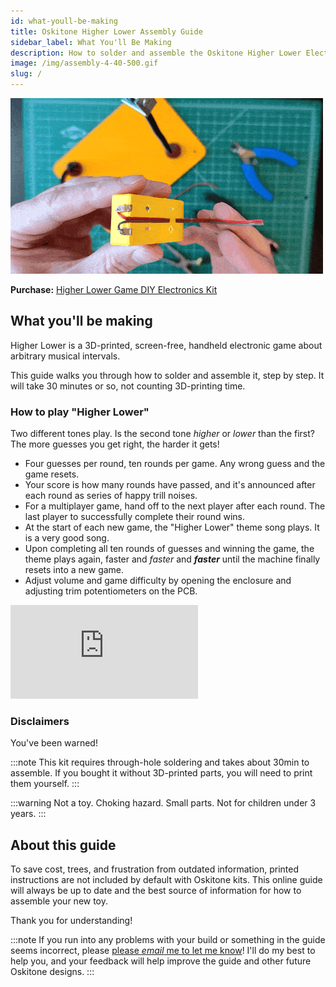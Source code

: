 ```yaml
---
id: what-youll-be-making
title: Oskitone Higher Lower Assembly Guide
sidebar_label: What You'll Be Making
description: How to solder and assemble the Oskitone Higher Lower Electronics Kit
image: /img/assembly-4-40-500.gif
slug: /
---
```


![Higher Lower assembly](/img/assembly-4-40-500.gif)

**Purchase:** [Higher Lower Game DIY Electronics Kit](https://www.oskitone.com/product/higher-lower-game-diy-electronics-kit)

## What you'll be making

Higher Lower is a 3D-printed, screen-free, handheld electronic game about arbitrary musical intervals.

This guide walks you through how to solder and assemble it, step by step. It will take 30 minutes or so, not counting 3D-printing time.

<!-- TODO: blog link -->

### How to play "Higher Lower"

Two different tones play. Is the second tone _higher_ or _lower_ than the first? The more guesses you get right, the harder it gets!

- Four guesses per round, ten rounds per game. Any wrong guess and the game resets.
- Your score is how many rounds have passed, and it's announced after each round as series of happy trill noises.
- For a multiplayer game, hand off to the next player after each round. The last player to successfully complete their round wins.
- At the start of each new game, the "Higher Lower" theme song plays. It is a very good song.
- Upon completing all ten rounds of guesses and winning the game, the theme plays again, faster and _faster_ and **_faster_** until the machine finally resets into a new game.
- Adjust volume and game difficulty by opening the enclosure and adjusting trim potentiometers on the PCB.

<div style={{padding:"56.25% 0 0 0",position:"relative"}}><iframe src="https://player.vimeo.com/video/1075918437?badge=0&amp;autopause=0&amp;player_id=0&amp;app_id=58479" frameborder="0" style={{position:"absolute",top:0,left:0,width:"100%",height:"100%"}} allow="autoplay; fullscreen; picture-in-picture; clipboard-write; encrypted-media"  title="Higher Lower game demo"></iframe></div><script src="https://player.vimeo.com/api/player.js"></script>

### Disclaimers

You've been warned!

:::note
This kit requires through-hole soldering and takes about 30min to assemble. If you bought it without 3D-printed parts, you will need to print them yourself.
:::

:::warning
Not a toy. Choking hazard. Small parts. Not for children under 3 years.
:::

## About this guide

To save cost, trees, and frustration from outdated information, printed instructions are not included by default with Oskitone kits. This online guide will always be up to date and the best source of information for how to assemble your new toy.

Thank you for understanding!

:::note
If you run into any problems with your build or something in the guide seems incorrect, please [please _email_ me to let me know](https://www.oskitone.com/contact)! I'll do my best to help you, and your feedback will help improve the guide and other future Oskitone designs.
:::
